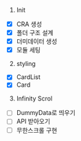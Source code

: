 1. Init

- [x] CRA 생성
- [x] 폴더 구조 설계
- [x] 더미데이터 생성
- [x] 모듈 세팅

2. styling

- [x] CardList
- [x] Card

3. Infinity Scrol

- [ ] DummyData로 띄우기
- [ ] API 받아오기
- [ ] 무한스크롤 구현
